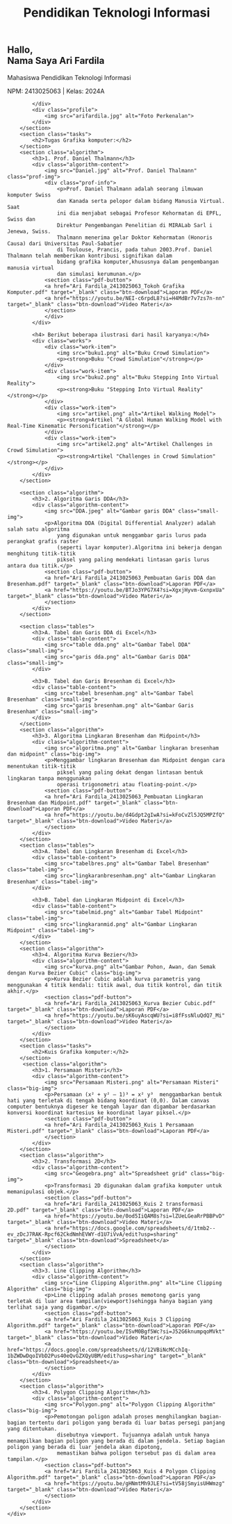 <html lang="id">
<head>
    <meta charset="UTF-8">
    <meta name="viewport" content="width=device-width, initial-scale=1.0">
    <title>Website Tugas Mahasiswa</title>
    <link rel="stylesheet" href="styles.css">
</head>
<body>
    <div class="container">
        <header>
            <h1 class="logo">Pendidikan Teknologi Informasi</h1>
        </header>
        <section class="hero">
            <div class="content">
                <h2>Hallo, <br> Nama Saya <span class="highlight">Ari Fardila</span></h2>
                <p class="info">Mahasiswa Pendidikan Teknologi Informasi</p>
                <p class="info">NPM: 2413025063 | Kelas: 2024A</p>
                
            </div>
            <div class="profile">
                <img src="arifardila.jpg" alt="Foto Perkenalan">
            </div>
        </section>
        <section class="tasks">
            <h2>Tugas Grafika komputer:</h2>
        </section>
        <section class="algorithm">
            <h3>1. Prof. Daniel Thalmann</h3>
            <div class="algorithm-content">
                <img src="Daniel.jpg" alt="Prof. Daniel Thalmann" class="prof-img">
                <div class="prof-info">
                    <p>Prof. Daniel Thalmann adalah seorang ilmuwan komputer Swiss 
                    dan Kanada serta pelopor dalam bidang Manusia Virtual. Saat 
                    ini dia menjabat sebagai Profesor Kehormatan di EPFL, Swiss dan
                    Direktur Pengembangan Penelitian di MIRALab Sarl i Jenewa, Swiss. 
                    Thalmann menerima gelar Doktor Kehormatan (Honoris Causa) dari Universitas Paul-Sabatier 
                    di Toulouse, Prancis, pada tahun 2003.Prof. Daniel Thalmann telah memberikan kontribusi signifikan dalam 
                    bidang grafika komputer,khususnya dalam pengembangan manusia virtual 
                    dan simulasi kerumunan.</p>
                <section class="pdf-button">
                <a href="Ari Fardila_2413025063_Tokoh Grafika Komputer.pdf" target="_blank" class="btn-download">Laporan PDF</a>
                <a href="https://youtu.be/NEI-c6rpdL8?si=H4MdBr7v7zs7n-nn" target="_blank" class="btn-download">Video Materi</a>
                </section>   
                </div>
            </div>

            <h4> Berikut beberapa ilustrasi dari hasil karyanya:</h4>
            <div class="works">
                <div class="work-item">
                    <img src="buku1.png" alt="Buku Crowd Simulation">
                    <p><strong>Buku "Crowd Simulation"</strong></p>
                </div>
                <div class="work-item">
                    <img src="buku2.png" alt="Buku Stepping Into Virtual Reality">
                    <p><strong>Buku "Stepping Into Virtual Reality"</strong></p>
                </div>
                <div class="work-item">
                    <img src="artikel.png" alt="Artikel Walking Model">
                    <p><strong>Artikel "A Global Human Walking Model with Real-Time Kinematic Personification"</strong></p>
                </div>
                <div class="work-item">
                    <img src="artikel2.png" alt="Artikel Challenges in Crowd Simulation">
                    <p><strong>Artikel "Challenges in Crowd Simulation"</strong></p>
                </div>
            </div>
        </section>

        <section class="algorithm">
            <h3>2. Algoritma Garis DDA</h3>
            <div class="algorithm-content">
                <img src="DDA.jpeg" alt="Gambar garis DDA" class="small-img">
                <p>Algoritma DDA (Digital Differential Analyzer) adalah salah satu algoritma 
                    yang digunakan untuk menggambar garis lurus pada perangkat grafis raster 
                    (seperti layar komputer).Algoritma ini bekerja dengan menghitung titik-titik 
                    piksel yang paling mendekati lintasan garis lurus antara dua titik.</p>
                <section class="pdf-button">
                <a href="Ari Fardila_2413025063_Pembuatan Garis DDA dan Bresenham.pdf" target="_blank" class="btn-download">Laporan PDF</a>
                <a href="https://youtu.be/BTJo3YPG7X4?si=XgxjHyvm-GxnpxUa" target="_blank" class="btn-download">Video Materi</a>
                </section>   
            </div>
        </section>

        <section class="tables">
            <h3>A. Tabel dan Garis DDA di Excel</h3>
            <div class="table-content">
                <img src="table dda.png" alt="Gambar Tabel DDA" class="small-img">
                <img src="garis dda.png" alt="Gambar Garis DDA" class="small-img">
            </div>

            <h3>B. Tabel dan Garis Bresenham di Excel</h3>
            <div class="table-content">
                <img src="tabel bresenham.png" alt="Gambar Tabel Bresenham" class="small-img">
                <img src="garis bresenham.png" alt="Gambar Garis Bresenham" class="small-img">
            </div>
        </section>
        <section class="algorithm">
            <h3>3. Algoritma Lingkaran Bresenham dan Midpoint</h3>
            <div class="algorithm-content">
                <img src="algoritma.png" alt="Gambar lingkaran bresenham dan midpoint" class="big-img">
                <p>Menggambar lingkaran Bresenham dan Midpoint dengan cara menentukan titik-titik 
                    piksel yang paling dekat dengan lintasan bentuk lingkaran tanpa menggunakan 
                    operasi trigonometri atau floating-point.</p>
                <section class="pdf-button">
                <a href="Ari Fardila_2413025063_Pembuatan Lingkaran Bresenham dan Midpoint.pdf" target="_blank" class="btn-download">Laporan PDF</a>
                <a href="https://youtu.be/d4Gdpt2gIwA?si=kFoCvZl5JQ5MPZfQ" target="_blank" class="btn-download">Video Materi</a>
                </section>
            </div>
        </section>
        <section class="tables">
            <h3>A. Tabel dan Lingkaran Bresenham di Excel</h3>
            <div class="table-content">
                <img src="tabelbres.png" alt="Gambar Tabel Bresenham" class="tabel-img">
                <img src="lingkaranbresenham.png" alt="Gambar Lingkaran Bresenham" class="tabel-img">
            </div>

            <h3>B. Tabel dan Lingkaran Midpoint di Excel</h3>
            <div class="table-content">
                <img src="tabelmid.png" alt="Gambar Tabel Midpoint" class="tabel-img">
                <img src="lingkaranmid.png" alt="Gambar Lingkaran Midpoint" class="tabel-img">
            </div>
        </section>
        <section class="algorithm">
            <h3>4. Algoritma Kurva Bezier</h3>
            <div class="algorithm-content">
                <img src="kurva.png" alt="Gambar Pohon, Awan, dan Semak dengan Kurva Bezier Cubic" class="big-img">
                <p>Kurva Bezier Cubic adalah kurva parametris yang menggunakan 4 titik kendali: titik awal, dua titik kontrol, dan titik akhir.</p>
                <section class="pdf-button">
                <a href="Ari Fardila_2413025063_Kurva Bezier Cubic.pdf" target="_blank" class="btn-download">Laporan PDF</a>
                <a href="https://youtu.be/sK6uyAscqWU?si=i8fFssNluQdQ7_Mi" target="_blank" class="btn-download">Video Materi</a>
                </section>
            </div>
        </section>
        <section class="tasks">
            <h2>Kuis Grafika komputer:</h2>
        </section>
         <section class="algorithm">
            <h3>1. Persamaan Misteri</h3>
            <div class="algorithm-content">
                <img src="Persamaan Misteri.png" alt="Persamaan Misteri" class="big-img">
                <p>Persamaan (x² + y² – 1)³ = x² y³  menggambarkan bentuk hati yang terletak di tengah bidang koordinat (0,0). Dalam canvas computer bentuknya digeser ke tengah layar dan digambar berdasarkan konversi koordinat kartesius ke koordinat layar piksel.</p>
                <section class="pdf-button">
                <a href="Ari Fardila_2413025063_Kuis 1 Persamaan Misteri.pdf" target="_blank" class="btn-download">Laporan PDF</a>
                </section>
            </div>
        </section>
        <section class="algorithm">
            <h3>2. Transformasi 2D</h3>
            <div class="algorithm-content">
                <img src="Geogebra.png" alt="Spreadsheet grid" class="big-img">
                <p>Transformasi 2D digunakan dalam grafika komputer untuk memanipulasi objek.</p>
                <section class="pdf-button">
                <a href="Ari Fardila_2413025063_Kuis 2 transformasi 2D.pdf" target="_blank" class="btn-download">Laporan PDF</a>
                <a href="https://youtu.be/0od5IiQAM8s?si=lZUeLGeaRrPBBPvD" target="_blank" class="btn-download">Video Materi</a>
                <a href="https://docs.google.com/spreadsheets/d/1tmb2--ev_zDcJ7RAK-Rpcf62CkdNmhEVWY-d1U7iVvA/edit?usp=sharing" target="_blank" class="btn-download">Spreadsheet</a>
                </section>
            </div>
        </section>
        <section class="algorithm">
            <h3>3. Line Clipping Algorithm</h3>
            <div class="algorithm-content">
                <img src="Line Clipping Algorithm.png" alt="Line Clipping Algorithm" class="big-img">
                <p>Line clipping adalah proses memotong garis yang terletak di luar area tampilan(viewport)sehingga hanya bagian yang terlihat saja yang digambar.</p>
                <section class="pdf-button">
                <a href="Ari Fardila_2413025063_Kuis 3 Clipping Algorithm.pdf" target="_blank" class="btn-download">Laporan PDF</a>
                <a href="https://youtu.be/ISvM0Bgf5Wc?si=J52G6knumpqoMVkt" target="_blank" class="btn-download">Video Materi</a>
                <a href="https://docs.google.com/spreadsheets/d/12VBiNcMCchIq-1bZWDwDqoIVbD2Pus40eQvGZXQyUBM/edit?usp=sharing" target="_blank" class="btn-download">Spreadsheet</a>
                </section>
            </div>
        </section>
        <section class="algorithm">
            <h3>4. Polygon Clipping Algorithm</h3>
            <div class="algorithm-content">
                <img src="Polygon.png" alt="Polygon Clipping Algorithm" class="big-img">
                <p>Pemotongan poligon adalah proses menghilangkan bagian-bagian tertentu dari poligon yang berada di luar batas persegi panjang yang ditentukan.
                    disebutnya viewport. Tujuannya adalah untuk hanya menampilkan bagian poligon yang berada di dalam jendela. Setiap bagian poligon yang berada di luar jendela akan dipotong, 
                    memastikan bahwa poligon tersebut pas di dalam area tampilan.</p>
                <section class="pdf-button">
                <a href="Ari Fardila_2413025063_Kuis 4 Polygon Clipping Algorithm.pdf" target="_blank" class="btn-download">Laporan PDF</a>
                <a href="https://youtu.be/gHNmtMh9JLE?si=tV58jSmyisUHWmzg" target="_blank" class="btn-download">Video Materi</a>
                </section>
            </div>
        </section>
    </div>
</body>
</html>
